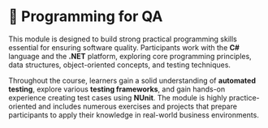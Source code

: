 # 📘 Programming for QA

This module is designed to build strong practical programming skills essential for ensuring software quality. Participants work with the **C#** language and the **.NET** platform, exploring core programming principles, data structures, object-oriented concepts, and testing techniques.  

Throughout the course, learners gain a solid understanding of **automated testing**, explore various **testing frameworks**, and gain hands-on experience creating test cases using **NUnit**. The module is highly practice-oriented and includes numerous exercises and projects that prepare participants to apply their knowledge in real-world business environments.
